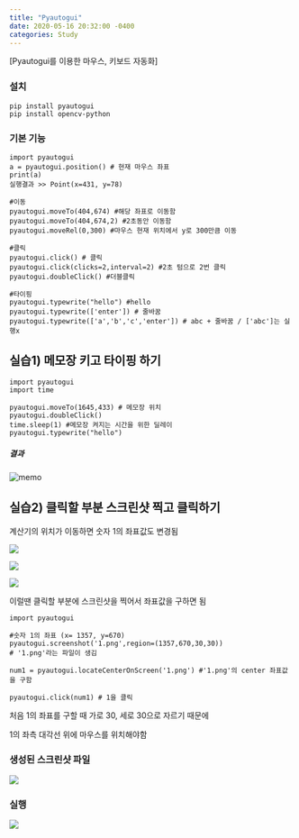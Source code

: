 ```yaml
---
title: "Pyautogui"
date: 2020-05-16 20:32:00 -0400
categories: Study
---
```


[Pyautogui를 이용한 마우스, 키보드 자동화]



### 설치

```
pip install pyautogui
pip install opencv-python
```

### 기본 기능

```
import pyautogui
a = pyautogui.position() # 현재 마우스 좌표
print(a)
실행결과 >> Point(x=431, y=78)
```

```
#이동
pyautogui.moveTo(404,674) #해당 좌표로 이동함
pyautogui.moveTo(404,674,2) #2초동안 이동함
pyautogui.moveRel(0,300) #마우스 현재 위치에서 y로 300만큼 이동

#클릭
pyautogui.click() # 클릭
pyautogui.click(clicks=2,interval=2) #2초 텀으로 2번 클릭
pyautogui.doubleClick() #더블클릭

#타이핑
pyautogui.typewrite("hello") #hello
pyautogui.typewrite(['enter']) # 줄바꿈
pyautogui.typewrite(['a','b','c','enter']) # abc + 줄바꿈 / ['abc']는 실행x
```



## 실습1) 메모장 키고 타이핑 하기

```
import pyautogui
import time

pyautogui.moveTo(1645,433) # 메모장 위치
pyautogui.doubleClick()
time.sleep(1) #메모장 켜지는 시간을 위한 딜레이
pyautogui.typewrite("hello")
```

##### 결과

![memo](../../assets/images/study/pyautogui/메모장.JPG)





## 실습2) 클릭할 부분 스크린샷 찍고 클릭하기

계산기의 위치가 이동하면 숫자 1의 좌표값도 변경됨

![](../../assets/images/study/pyautogui/계산기1.JPG)

![](C:\Users\multicampus\Desktop\입원공ㄴ부\계산기2.JPG)

 ![](../../assets/images/study/pyautogui/계산기2.JPG)





이럴땐 클릭할 부분에 스크린샷을 찍어서 좌표값을 구하면 됨

```
import pyautogui

#숫자 1의 좌표 (x= 1357, y=670)
pyautogui.screenshot('1.png',region=(1357,670,30,30))
# '1.png'라는 파일이 생김

num1 = pyautogui.locateCenterOnScreen('1.png') #'1.png'의 center 좌표값을 구함

pyautogui.click(num1) # 1을 클릭
```

처음 1의 좌표를 구할 때 가로 30, 세로 30으로 자르기 때문에 

1의 좌측 대각선 위에 마우스를 위치해야함



### 생성된 스크린샷 파일

![](../../assets/images/study/pyautogui/스샷.JPG)



### 실행

![](../../assets/images/study/pyautogui/계산기숫자.JPG)

